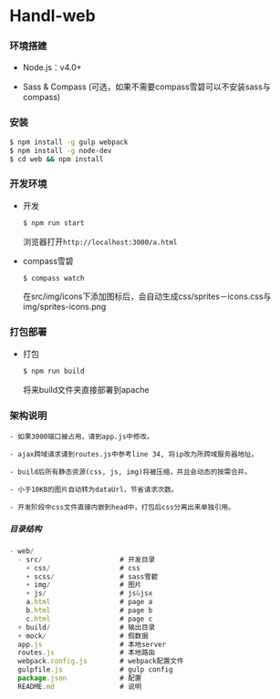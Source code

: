 # Handl-web

### 环境搭建

- Node.js：v4.0+

- Sass & Compass (可选，如果不需要compass雪碧可以不安装sass与compass)

### 安装

``` bash
$ npm install -g gulp webpack
$ npm install -g node-dev
$ cd web && npm install
```

### 开发环境

- 开发

    ``` bash
    $ npm run start
    ```
    浏览器打开`http://localhost:3000/a.html`

- compass雪碧

    ``` bash
    $ compass watch
    ```
    在src/img/icons下添加图标后，会自动生成css/sprites－icons.css与img/sprites-icons.png

### 打包部署

- 打包

    ``` bash
    $ npm run build
    ```
    将来build文件夹直接部署到apache

### 架构说明

    - 如果3000端口被占用，请到app.js中修改。

    - ajax跨域请求请到routes.js中参考line 34, 将ip改为所跨域服务器地址。

    - build后所有静态资源(css, js, img)将被压缩，并且会动态的按需合并。

    - 小于10KB的图片自动转为dataUrl，节省请求次数。

    - 开发阶段中css文件直接内嵌到head中，打包后css分离出来单独引用。

##### 目录结构

``` js
- web/
  - src/                   # 开发目录
    + css/                 # css
    + scss/                # sass雪碧
    + img/                 # 图片
    + js/                  # js&jsx
    a.html                 # page a
    b.html                 # page b
    c.html                 # page c
  + build/                 # 输出目录
  + mock/                  # 假数据
  app.js                   # 本地server
  routes.js                # 本地路由
  webpack.config.js        # webpack配置文件
  gulpfile.js              # gulp config
  package.json             # 配置
  README.md                # 说明
```